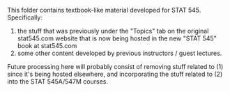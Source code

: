 This folder contains textbook-like material developed for STAT 545. Specifically:

1. the stuff that was previously under the "Topics" tab on the original stat545.com website that is now being hosted in the new "STAT 545" book at stat545.com
2. some other content developed by previous instructors / guest lectures.

Future processing here will probably consist of removing stuff related to (1) since it's being hosted elsewhere, and incorporating the stuff related to (2) into the STAT 545A/547M courses.